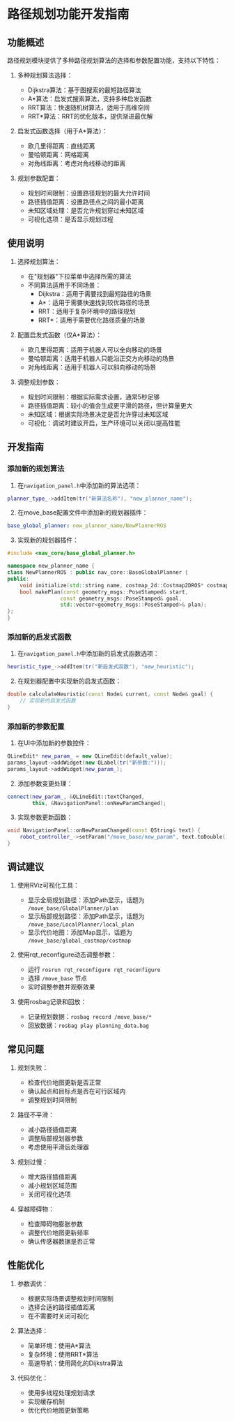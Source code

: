 # 路径规划功能开发指南

## 功能概述

路径规划模块提供了多种路径规划算法的选择和参数配置功能，支持以下特性：

1. 多种规划算法选择：
   - Dijkstra算法：基于图搜索的最短路径算法
   - A*算法：启发式搜索算法，支持多种启发函数
   - RRT算法：快速随机树算法，适用于高维空间
   - RRT*算法：RRT的优化版本，提供渐进最优解

2. 启发式函数选择（用于A*算法）：
   - 欧几里得距离：直线距离
   - 曼哈顿距离：网格距离
   - 对角线距离：考虑对角线移动的距离

3. 规划参数配置：
   - 规划时间限制：设置路径规划的最大允许时间
   - 路径插值距离：设置路径点之间的最小距离
   - 未知区域处理：是否允许规划穿过未知区域
   - 可视化选项：是否显示规划过程

## 使用说明

1. 选择规划算法：
   - 在"规划器"下拉菜单中选择所需的算法
   - 不同算法适用于不同场景：
     * Dijkstra：适用于需要找到最短路径的场景
     * A*：适用于需要快速找到较优路径的场景
     * RRT：适用于复杂环境中的路径规划
     * RRT*：适用于需要优化路径质量的场景

2. 配置启发式函数（仅A*算法）：
   - 欧几里得距离：适用于机器人可以全向移动的场景
   - 曼哈顿距离：适用于机器人只能沿正交方向移动的场景
   - 对角线距离：适用于机器人可以斜向移动的场景

3. 调整规划参数：
   - 规划时间限制：根据实际需求设置，通常5秒足够
   - 路径插值距离：较小的值会生成更平滑的路径，但计算量更大
   - 未知区域：根据实际场景决定是否允许穿过未知区域
   - 可视化：调试时建议开启，生产环境可以关闭以提高性能

## 开发指南

### 添加新的规划算法

1. 在`navigation_panel.h`中添加新的算法选项：
```cpp
planner_type_->addItem(tr("新算法名称"), "new_planner_name");
```

2. 在move_base配置文件中添加新的规划器插件：
```yaml
base_global_planner: new_planner_name/NewPlannerROS
```

3. 实现新的规划器插件：
```cpp
#include <nav_core/base_global_planner.h>

namespace new_planner_name {
class NewPlannerROS : public nav_core::BaseGlobalPlanner {
public:
    void initialize(std::string name, costmap_2d::Costmap2DROS* costmap_ros);
    bool makePlan(const geometry_msgs::PoseStamped& start,
                 const geometry_msgs::PoseStamped& goal,
                 std::vector<geometry_msgs::PoseStamped>& plan);
};
}
```

### 添加新的启发式函数

1. 在`navigation_panel.h`中添加新的启发式函数选项：
```cpp
heuristic_type_->addItem(tr("新启发式函数"), "new_heuristic");
```

2. 在规划器配置中实现新的启发式函数：
```cpp
double calculateHeuristic(const Node& current, const Node& goal) {
    // 实现新的启发式函数
}
```

### 添加新的参数配置

1. 在UI中添加新的参数控件：
```cpp
QLineEdit* new_param_ = new QLineEdit(default_value);
params_layout->addWidget(new QLabel(tr("新参数:")));
params_layout->addWidget(new_param_);
```

2. 添加参数变更处理：
```cpp
connect(new_param_, &QLineEdit::textChanged,
        this, &NavigationPanel::onNewParamChanged);
```

3. 实现参数更新函数：
```cpp
void NavigationPanel::onNewParamChanged(const QString& text) {
    robot_controller_->setParam("/move_base/new_param", text.toDouble());
}
```

## 调试建议

1. 使用RViz可视化工具：
   - 显示全局规划路径：添加Path显示，话题为 `/move_base/GlobalPlanner/plan`
   - 显示局部规划路径：添加Path显示，话题为 `/move_base/LocalPlanner/local_plan`
   - 显示代价地图：添加Map显示，话题为 `/move_base/global_costmap/costmap`

2. 使用rqt_reconfigure动态调整参数：
   - 运行 `rosrun rqt_reconfigure rqt_reconfigure`
   - 选择 `/move_base` 节点
   - 实时调整参数并观察效果

3. 使用rosbag记录和回放：
   - 记录规划数据：`rosbag record /move_base/*`
   - 回放数据：`rosbag play planning_data.bag`

## 常见问题

1. 规划失败：
   - 检查代价地图更新是否正常
   - 确认起点和目标点是否在可行区域内
   - 调整规划时间限制

2. 路径不平滑：
   - 减小路径插值距离
   - 调整局部规划器参数
   - 考虑使用平滑后处理器

3. 规划过慢：
   - 增大路径插值距离
   - 减小规划区域范围
   - 关闭可视化选项

4. 穿越障碍物：
   - 检查障碍物膨胀参数
   - 调整代价地图更新频率
   - 确认传感器数据是否正常

## 性能优化

1. 参数调优：
   - 根据实际场景调整规划时间限制
   - 选择合适的路径插值距离
   - 在不需要时关闭可视化

2. 算法选择：
   - 简单环境：使用A*算法
   - 复杂环境：使用RRT*算法
   - 高速导航：使用简化的Dijkstra算法

3. 代码优化：
   - 使用多线程处理规划请求
   - 实现缓存机制
   - 优化代价地图更新策略 